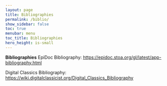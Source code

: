 ```yaml
---
layout: page
title: Bibliographies
permalink: /biblio/
show_sidebar: false
toc: true
menubar: menu
toc_title: Bibliographies
hero_height: is-small
---
```


**Bibliographies**
EpiDoc Bibliography: [<u>https://epidoc.stoa.org/gl/latest/app-bibliography.html</u>](https://epidoc.stoa.org/gl/latest/app-bibliography.html) 

Digital Classics Bibliography: [<u>https://wiki.digitalclassicist.org/Digital_Classics_Bibliography</u>](https://wiki.digitalclassicist.org/Digital_Classics_Bibliography) 
